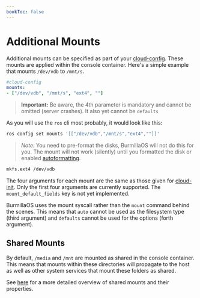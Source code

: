 ```yaml
---
bookToc: false
---
```

# Additional Mounts

Additional mounts can be specified as part of your [cloud-config](/docs/configuration/#cloud-config). These mounts are applied within the console container. Here's a simple example that mounts `/dev/vdb` to `/mnt/s`.

```yaml
#cloud-config
mounts:
- ["/dev/vdb", "/mnt/s", "ext4", ""]
```

> **Important:** Be aware, the 4th parameter is mandatory and cannot be omitted (server crashes). It also yet cannot be `defaults`

As you will use the `ros` cli most probably, it would look like this:

```bash
ros config set mounts '[["/dev/vdb","/mnt/s","ext4",""]]'
```

> *Note:* You need to pre-format the disks, BurmillaOS will not do this for you. The mount will not work (silently) until you formatted the disk or enabled [autoformatting](/docs/storage/state-partition/#autoformat).

```bash
mkfs.ext4 /dev/vdb
```

The four arguments for each mount are the same as those given for [cloud-init](https://cloudinit.readthedocs.io/en/latest/topics/examples.html#adjust-mount-points-mounted). Only the first four arguments are currently supported. The `mount_default_fields` key is not yet implemented.

BurmillaOS uses the mount syscall rather than the `mount` command behind the scenes. This means that `auto` cannot be used as the filesystem type (third argument) and `defaults` cannot be used for the options (forth argument).

## Shared Mounts

By default, `/media` and `/mnt` are mounted as shared in the console container. This means that mounts within these directories will propagate to the host as well as other system services that mount these folders as shared.

See [here](https://www.kernel.org/doc/Documentation/filesystems/sharedsubtree.txt) for a more detailed overview of shared mounts and their properties.
